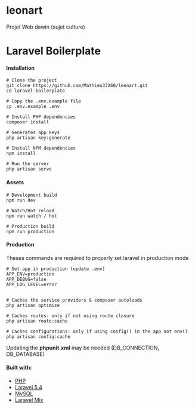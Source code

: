 # leonart
Projet Web dawin (sujet culture)



# Laravel Boilerplate
#### Installation
```shell
# Clone the project
git clone https://github.com/Mathieu33260/leonart.git
cd laravel-boilerplate
 
# Copy the .env.example file
cp .env.example .env
 
# Install PHP dependencies
composer install
 
# Generates app keys
php artisan key:generate
 
# Install NPM dependencies
npm install
 
# Run the server
php artisan serve
```
#### Assets
```shell
# Development build
npm run dev
 
# Watch/Hot reload
npm run watch / hot
 
# Production build
npm run production
```

#### Production
Theses commands are required to properly set laravel in production mode
```shell
# Set app in production (update .env)
APP_ENV=production
APP_DEBUG=false
APP_LOG_LEVEL=error

 
# Caches the service providers & composer autoloads
php artisan optimize
 
# Caches routes: only if not using route closure
php artisan route:cache
 
# Caches configurations: only if using config() in the app not env()
php artisan config:cache
```

Updating the **phpunit.xml** may be needed (DB_CONNECTION, DB_DATABASE)
#### Built with:

- [PHP](http://php.net)
- [Laravel 5.4](https://laravel.com)
- [MySQL](https://mysql.com)
- [Laravel Mix](https://)
